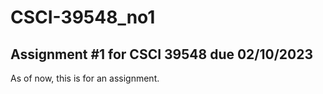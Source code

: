# CSCI-39548_no1


## Assignment #1 for CSCI 39548 due 02/10/2023

<bold>As of now, this is for an assignment.</bold>
